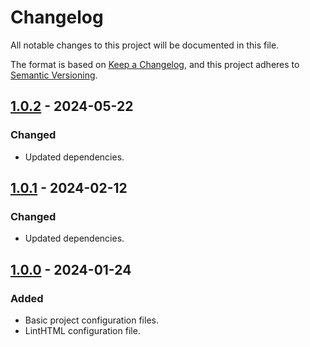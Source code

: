 # Changelog

All notable changes to this project will be documented in this file.

The format is based on [Keep a Changelog](https://keepachangelog.com/en/1.1.0/),
and this project adheres to [Semantic Versioning](https://semver.org/spec/v2.0.0.html).

## [1.0.2] - 2024-05-22

### Changed

- Updated dependencies.

## [1.0.1] - 2024-02-12

### Changed

- Updated dependencies.

## [1.0.0] - 2024-01-24

### Added

- Basic project configuration files.
- LintHTML configuration file.

[1.0.2]: https://github.com/koshikishi/linthtml-config/compare/v1.0.1...HEAD
[1.0.1]: https://github.com/koshikishi/linthtml-config/compare/v1.0.0...v1.0.1
[1.0.0]: https://github.com/koshikishi/linthtml-config/releases/tag/v1.0.0
